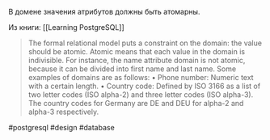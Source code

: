 В домене значения атрибутов должны быть атомарны.

Из книги: [[Learning PostgreSQL]]
> The formal relational model puts a constraint on the domain: the value should be atomic. Atomic means that each value in the domain is indivisible. For instance, the name attribute domain is not atomic, because it can be divided into first name and last name. Some examples of domains are as follows:
• Phone number: Numeric text with a certain length.
• Country code: Defined by ISO 3166 as a list of two letter codes (ISO alpha-2) and three letter codes (ISO alpha-3). The country codes for Germany are DE and DEU for alpha-2 and alpha-3 respectively.

#postgresql #design #database 